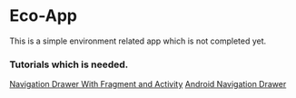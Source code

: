 # Eco-App

This is a simple environment related app which is not completed yet.

### Tutorials which is needed.
[Navigation Drawer With Fragment and Activity](https://youtu.be/5VsRFJjyMjU)
[Android Navigation Drawer](https://youtube.com/playlist?list=PL5jb9EteFAOD8dlG1Il3fCiaVNPD_P7gh)
